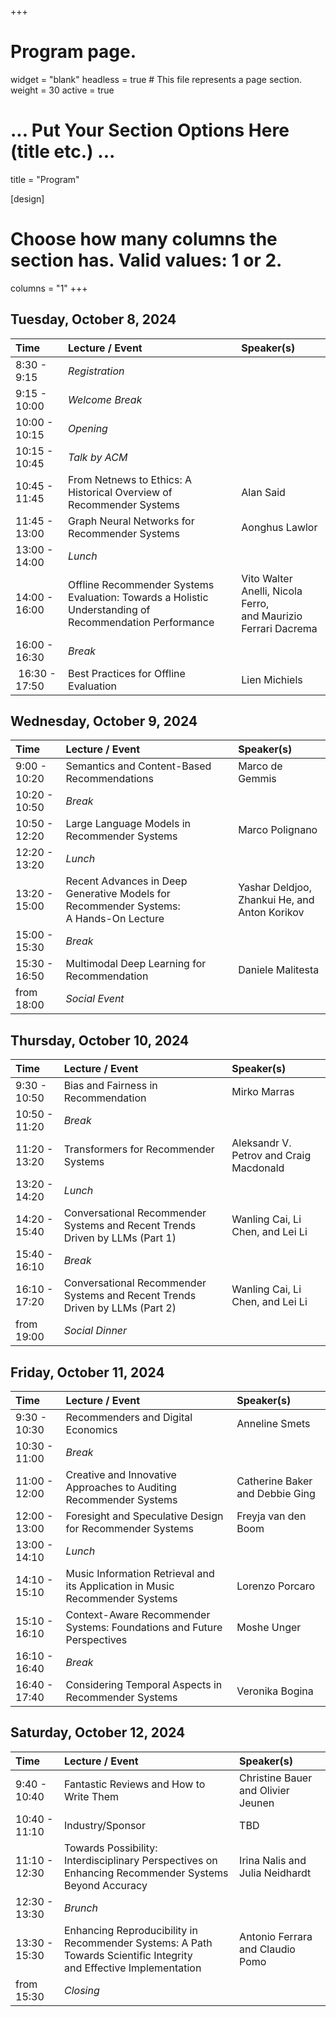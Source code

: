 +++
# Program page.
widget = "blank"
headless = true  # This file represents a page section.
weight = 30
active = true 

# ... Put Your Section Options Here (title etc.) ...
title = "Program"

[design]
  # Choose how many columns the section has. Valid values: 1 or 2.
  columns = "1"
+++

## Tuesday, October 8, 2024
| Time | Lecture / Event | Speaker(s) |
|:-----|:--------|:---------|
| 8:30 - 9:15   | *Registration* ||
| 9:15 - 10:00   | *Welcome Break* ||
| 10:00 - 10:15  | *Opening* ||
| 10:15 - 10:45  | *Talk by ACM* ||
| 10:45 - 11:45 | From Netnews to Ethics: A Historical Overview of Recommender Systems | Alan Said | 
| 11:45 - 13:00 | Graph Neural Networks for Recommender Systems | Aonghus Lawlor |
| 13:00 - 14:00 | *Lunch* || 
| 14:00 - 16:00 | Offline Recommender Systems Evaluation: Towards a Holistic Understanding of<br>Recommendation Performance | Vito Walter Anelli, Nicola Ferro,<br>and Maurizio Ferrari Dacrema |
| 16:00 - 16:30 | *Break* ||
| 16:30 - 17:50 | Best Practices for Offline Evaluation | Lien Michiels |


## Wednesday, October 9, 2024
| Time | Lecture / Event | Speaker(s) |
|:-----|:--------|:---------|
| 9:00 - 10:20  | Semantics and Content-Based Recommendations | Marco de Gemmis |
| 10:20 - 10:50 | *Break* ||
| 10:50 - 12:20 | Large Language Models in Recommender Systems | Marco Polignano |
| 12:20 - 13:20 | *Lunch* ||
| 13:20 - 15:00 | Recent Advances in Deep Generative Models for Recommender Systems:<br>A Hands-On Lecture | Yashar Deldjoo, Zhankui He, and<br>Anton Korikov |
| 15:00 - 15:30 | *Break* ||
| 15:30 - 16:50 | Multimodal Deep Learning for Recommendation | Daniele Malitesta |
| from 18:00    | *Social Event* ||


## Thursday, October 10, 2024
| Time | Lecture / Event | Speaker(s) |
|:-----|:--------|:---------|
| 9:30 - 10:50 | Bias and Fairness in Recommendation | Mirko Marras |
| 10:50 - 11:20 | *Break* ||
| 11:20 - 13:20  | Transformers for Recommender Systems | Aleksandr V. Petrov and Craig Macdonald|
| 13:20 - 14:20 | *Lunch* ||
| 14:20 - 15:40 | Conversational Recommender Systems and Recent Trends Driven by LLMs (Part 1) | Wanling Cai, Li Chen, and Lei Li |
| 15:40 - 16:10 | *Break* ||
| 16:10 - 17:20 | Conversational Recommender Systems and Recent Trends Driven by LLMs (Part 2) | Wanling Cai, Li Chen, and Lei Li |
| from 19:00    | *Social Dinner* ||


## Friday, October 11, 2024
| Time | Lecture / Event | Speaker(s) |
|:-----|:--------|:---------|
| 9:30 - 10:30  | Recommenders and Digital Economics | Anneline Smets |
| 10:30 - 11:00 | *Break* ||
| 11:00 - 12:00 | Creative and Innovative Approaches to Auditing Recommender Systems | Catherine Baker and Debbie Ging |
| 12:00 - 13:00 | Foresight and Speculative Design for Recommender Systems | Freyja van den Boom |
| 13:00 - 14:10 | *Lunch* ||
| 14:10 - 15:10 | Music Information Retrieval and its Application in Music Recommender Systems | Lorenzo Porcaro |
| 15:10 - 16:10 | Context-Aware Recommender Systems: Foundations and Future Perspectives | Moshe Unger |
| 16:10 - 16:40 | *Break* ||
| 16:40 - 17:40 | Considering Temporal Aspects in Recommender Systems | Veronika Bogina |


## Saturday, October 12, 2024
| Time | Lecture / Event | Speaker(s) |
|:-----|:--------|:---------|
| 9:40 - 10:40  | Fantastic Reviews and How to Write Them | Christine Bauer and Olivier Jeunen |
| 10:40 - 11:10  | Industry/Sponsor | TBD |
| 11:10 - 12:30 | Towards Possibility: Interdisciplinary Perspectives on Enhancing Recommender Systems<br>Beyond Accuracy | Irina Nalis and Julia Neidhardt |
| 12:30 - 13:30 | *Brunch* ||
| 13:30 - 15:30 | Enhancing Reproducibility in Recommender Systems: A Path Towards Scientific Integrity<br>and Effective Implementation | Antonio Ferrara and Claudio Pomo | 
| from 15:30    | *Closing* ||



<!-- ## Tuesday, October 8, 2024
| Time | Lecture / Event | Speaker(s) |
|:-----|:--------|:---------|
| 8:30 - 9:30   | *Registration* ||
| 9:30 - 10:00  | *Opening* ||
| 10:00 - 11:00 | From Netnews to Ethics: A Historical Overview of Recommender Systems | Alan Said | 
| 11:00 - 11:30 | *Break* ||
| 11:30 - 12:50 | Graph Neural Networks for Recommender Systems | Aonghus Lawlor |
| 12:50 - 14:00 | *Lunch* || 
| 14:00 - 16:00 | Offline Recommender Systems Evaluation: Towards a Holistic Understanding of<br>Recommendation Performance | Vito Walter Anelli, Nicola Ferro,<br>and Maurizio Ferrari Dacrema |
| 16:00 - 16:30 | *Break* ||
| 16:30 - 17:50 | Best Practices for Offline Evaluation | Lien Michiels |


## Wednesday, October 9, 2024
| Time | Lecture / Event | Speaker(s) |
|:-----|:--------|:---------|
| 9:00 - 10:30  | Large Language Models in Recommender Systems | Marco Polignano |
| 10:30 - 11:00 | *Break* ||
| 11:00 - 12:20 | Semantics and Content-Based Recommendations | Marco de Gemmis |
| 12:20 - 13:30 | *Lunch* ||
| 13:30 - 14:50 | Multimodal Deep Learning for Recommendation | Daniele Malitesta |
| 14:50 - 15:20 | *Break* ||
| 15:20 - 17:00 | Recent Advances in Deep Generative Models for Recommender Systems:<br>A Hands-On Lecture | Yashar Deldjoo, Zhankui He, and<br>Anton Korikov |
| from 18:00    | *Social Event* ||


## Thursday, October 10, 2024
| Time | Lecture / Event | Speaker(s) |
|:-----|:--------|:---------|
| 9:30 - 11:30  | Transformers for Recommender Systems | Craig Macdonald and Aleksandr V. Petrov |
| 11:30 - 12:00 | *Break* ||
| 12:00 - 13:20 | Conversational Recommender Systems and Recent Trends Driven by LLMs (Part 1) | Wanling Cai, Li Chen, and Lei Li |
| 13:20 - 14:30 | *Lunch* ||
| 14:30 - 15:40 | Conversational Recommender Systems and Recent Trends Driven by LLMs (Part 2) | Wanling Cai, Li Chen, and Lei Li |
| 15:40 - 16:10 | *Break* ||
| 16:10 - 17:30 | Bias and Fairness in Recommendation | Mirko Marras |
| from 19:00    | *Social Dinner* ||


## Friday, October 11, 2024
| Time | Lecture / Event | Speaker(s) |
|:-----|:--------|:---------|
| 9:30 - 10:30  | Recommenders and Digital Economics | Anneline Smets |
| 10:30 - 11:30 | Creative and Innovative Approaches to Auditing Recommender Systems | Catherine Baker and Debbie Ging |
| 11:30 - 12:00 | *Break* ||
| 12:00 - 13:00 | Foresight and Speculative Design for Recommender Systems | Freyja van den Boom |
| 13:00 - 14:10 | *Lunch* ||
| 14:10 - 15:10 | Music Information Retrieval and its Application in Music Recommender Systems | Lorenzo Porcaro |
| 15:10 - 16:10 | Context-Aware Recommender Systems: Foundations and Future Perspectives | Moshe Unger |
| 16:10 - 16:40 | *Break* ||
| 16:40 - 17:40 | Considering Temporal Aspects in Recommender Systems | Veronika Bogina |


## Saturday, October 12, 2024
| Time | Lecture / Event | Speaker(s) |
|:-----|:--------|:---------|
| 9:40 - 11:00  | Fantastic Reviews and How to Write Them | Christine Bauer and Olivier Jeunen |
| 11:00 - 12:30 | Towards Possibility: Interdisciplinary Perspectives on Enhancing Recommender Systems<br>Beyond Accuracy | Irina Nalis and Julia Neidhardt |
| 12:30 - 14:00 | *Brunch* ||
| 14:00 - 16:00 | Enhancing Reproducibility in Recommender Systems: A Path Towards Scientific Integrity<br>and Effective Implementation | Antonio Ferrara and Claudio Pomo | 
| from 16:00    | *Closing* || -->



<!-- 
| Slot | Time        | Monday June 12                                           | Tuesday June 13                                                            | Wednesday June 14                                                           | Thursday June 15                                       | Friday June 16                                      |
|------|-------------|----------------------------------------------------------|----------------------------------------------------------------------------|-----------------------------------------------------------------------------|--------------------------------------------------------|-----------------------------------------------------|
| 1    | 8:45-10:15  |                                                          | S3: Group recommendation, part 1 (Ludovico Boratto)                        | S7: Knowledge-based recommendation (Pasquale Lops + Marco de Gemmis)        | S11: Media recommendation (Özlem Özgöbek + Daan Odijk)    | S15: Job recommendation (David Graus + Mesut Kaya)  |
|      | 10:15-10:45 |                                                          | Coffee break                                                               | Coffee break                                                                | Coffee break                                              | Coffee break                                        |
| 2    | 10:45-12:15 |                                                          | S4: Group recommendation, part 2 (Ludovico Boratto)                        | S8: Lab session (Marco Polignano)                                           | S12: Best practices for offline evaluation (Lien Michiels)| S16: E-commerce (Humberto Corona)                   |
|      | 12:15-13:15 |                                                          | Lunch                                                                      | Lunch                                                                       | Lunch                                                     | Lunch                                               |
| 3    | 13:15-14:45 | S1: Intro (Dietmar Jannach)                              | S5: Perspectives on Evaluation (Christine Bauer + Martijn Willemsen)       | S9: Conversational recommendation (Cataldo Musto)                           | S13: Fairness (Christine Bauer)                           | S17: Multi-stakeholder recommendation (Robin Burke) |
|      | 14:45-15:15 | Coffee break                                             | Coffee break                                                               | Coffee break                                                                | Coffee break                                              | Coffee break                                        |
| 4    | 15:15-16:45 | S2: Recommenders in the wild (Kim Falk + Morten Arngren) | S6: Content-based filtering (Pasquale Lops + Marco de Gemmis)              | S10: User-centered evaluation, part 2 (Martijn Willemsen + Christine Bauer) | S14: Explainability (Leandro Balby Marinho)               | S18: Closing (Robin Burke)                          |
|      |             |                                                          |                                                                            |                                                                             |                                                           |                                                     |
| 5    | 18:00-21:00 |                                                          | Social event: Boat tour & Reffen street food                               | Social event: Boulebar                                                      |                                                           |                                                     |
-->